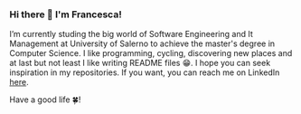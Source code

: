 ### Hi there 👋 I'm Francesca!
I’m currently studing the big world of Software Engineering and It Management at University of Salerno to achieve the master's degree in Computer Science. I like programming, cycling, discovering new places and at last but not least I like writing README files 😁. I hope you can seek inspiration in my repositories. If you want, you can reach me on LinkedIn [here](https://www.linkedin.com/in/francesca-perillo-671939199/). 

Have a good life 🍀!

<!--
**francesca-perillo/francesca-perillo** is a ✨ _special_ ✨ repository because its `README.md` (this file) appears on your GitHub profile.

Here are some ideas to get you started:

- 🔭 I’m currently working on ...
- 🌱 I’m currently learning ...
- 👯 I’m looking to collaborate on ...
- 🤔 I’m looking for help with ...
- 💬 Ask me about ...
- 📫 How to reach me: ...
- 😄 Pronouns: ...
- ⚡ Fun fact: ...
-->
